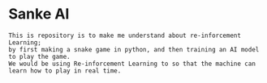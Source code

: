 # Sanke AI
    This is repository is to make me understand about re-inforcement Learning;
    by first making a snake game in python, and then training an AI model to play the game.
    We would be using Re-inforcement Learning to so that the machine can learn how to play in real time. 